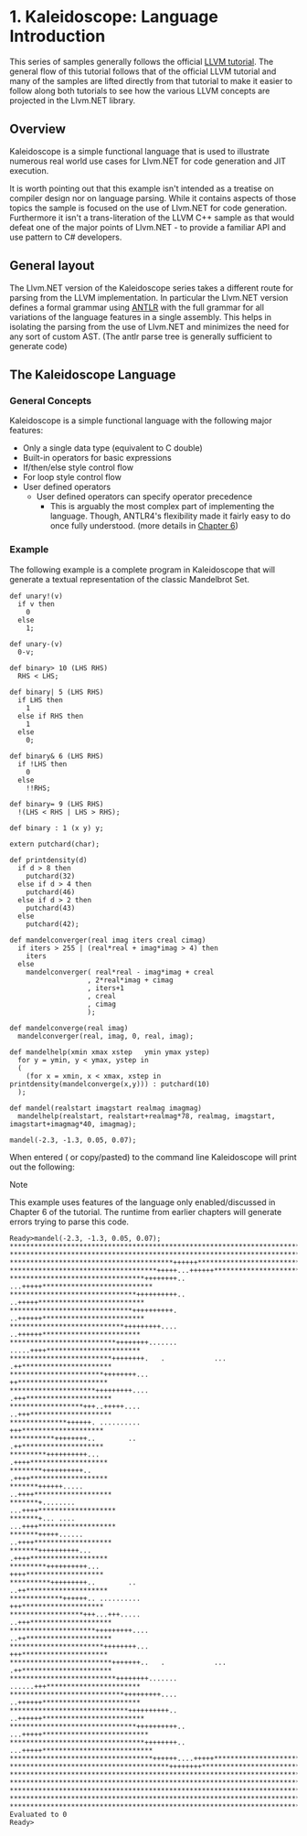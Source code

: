 # 1. Kaleidoscope: Language Introduction
This series of samples generally follows the official [LLVM tutorial](http://releases.llvm.org/5.0.0/docs/tutorial/LangImpl01.html).
The general flow of this tutorial follows that of the official LLVM tutorial and many of the samples are lifted directly from that
tutorial to make it easier to follow along both tutorials to see how the various LLVM concepts are projected in the Llvm.NET library.

## Overview
Kaleidoscope is a simple functional language that is used to illustrate numerous real world
use cases for Llvm.NET for code generation and JIT execution.

It is worth pointing out that this example isn't intended as a treatise on compiler design nor
on language parsing. While it contains aspects of those topics the sample is focused on the
use of Llvm.NET for code generation. Furthermore it isn't a trans-literation of the LLVM C++
sample as that would defeat one of the major points of Llvm.NET - to provide a familiar API and
use pattern to C# developers.

## General layout
The Llvm.NET version of the Kaleidoscope series takes a different route for parsing from the
LLVM implementation. In particular the Llvm.NET version defines a formal grammar using [ANTLR](http://antlr.org)
with the full grammar for all variations of the language features in a single assembly. This
helps in isolating the parsing from the use of Llvm.NET and minimizes the need for any sort
of custom AST. (The antlr parse tree is generally sufficient to generate code)

## The Kaleidoscope Language
### General Concepts
Kaleidoscope is a simple functional language with the following major features:

* Only a single data type (equivalent to C double)
* Built-in operators for basic expressions
* If/then/else style control flow
* For loop style control flow
* User defined operators
  - User defined operators can specify operator precedence
    - This is arguably the most complex part of implementing the language. Though, ANTLR4's
      flexibility made it fairly easy to do once fully understood. (more details in [Chapter 6](Kaleidoscope-ch6.md))

### Example
The following example is a complete program in Kaleidoscope that will generate a textual representation
of the classic Mandelbrot Set.

```Kaleidoscope
def unary!(v)
  if v then
    0
  else
    1;

def unary-(v)
  0-v;

def binary> 10 (LHS RHS)
  RHS < LHS;

def binary| 5 (LHS RHS)
  if LHS then
    1
  else if RHS then
    1
  else
    0;

def binary& 6 (LHS RHS)
  if !LHS then
    0
  else
    !!RHS;

def binary= 9 (LHS RHS)
  !(LHS < RHS | LHS > RHS);

def binary : 1 (x y) y;

extern putchard(char);

def printdensity(d)
  if d > 8 then
    putchard(32)
  else if d > 4 then
    putchard(46)
  else if d > 2 then
    putchard(43)
  else
    putchard(42);

def mandelconverger(real imag iters creal cimag)
  if iters > 255 | (real*real + imag*imag > 4) then
    iters
  else
    mandelconverger( real*real - imag*imag + creal
                   , 2*real*imag + cimag
                   , iters+1
                   , creal
                   , cimag
                   );

def mandelconverge(real imag)
  mandelconverger(real, imag, 0, real, imag);

def mandelhelp(xmin xmax xstep   ymin ymax ystep)
  for y = ymin, y < ymax, ystep in
  (
    (for x = xmin, x < xmax, xstep in printdensity(mandelconverge(x,y))) : putchard(10)
  );

def mandel(realstart imagstart realmag imagmag)
  mandelhelp(realstart, realstart+realmag*78, realmag, imagstart, imagstart+imagmag*40, imagmag);

mandel(-2.3, -1.3, 0.05, 0.07);
```

When entered ( or copy/pasted) to the command line Kaleidoscope will print out the following:
>[!NOTE]
>This example uses features of the language only enabled/discussed in Chapter 6 of the tutorial.
>The runtime from earlier chapters will generate errors trying to parse this code.

```shell
Ready>mandel(-2.3, -1.3, 0.05, 0.07);
*******************************************************************************
*******************************************************************************
****************************************++++++*********************************
************************************+++++...++++++*****************************
*********************************++++++++.. ...+++++***************************
*******************************++++++++++..   ..+++++**************************
******************************++++++++++.     ..++++++*************************
****************************+++++++++....      ..++++++************************
**************************++++++++.......      .....++++***********************
*************************++++++++.   .            ... .++**********************
***********************++++++++...                     ++**********************
*********************+++++++++....                    .+++*********************
******************+++..+++++....                      ..+++********************
**************++++++. ..........                        +++********************
***********++++++++..        ..                         .++********************
*********++++++++++...                                 .++++*******************
********++++++++++..                                   .++++*******************
*******++++++.....                                    ..++++*******************
*******+........                                     ...++++*******************
*******+... ....                                     ...++++*******************
*******+++++......                                    ..++++*******************
*******++++++++++...                                   .++++*******************
*********++++++++++...                                  ++++*******************
**********+++++++++..        ..                        ..++********************
*************++++++.. ..........                        +++********************
******************+++...+++.....                      ..+++********************
*********************+++++++++....                    ..++*********************
***********************++++++++...                     +++*********************
*************************+++++++..   .            ... .++**********************
**************************++++++++.......      ......+++***********************
****************************+++++++++....      ..++++++************************
*****************************++++++++++..     ..++++++*************************
*******************************++++++++++..  ...+++++**************************
*********************************++++++++.. ...+++++***************************
***********************************++++++....+++++*****************************
***************************************++++++++********************************
*******************************************************************************
*******************************************************************************
*******************************************************************************
*******************************************************************************
*******************************************************************************
Evaluated to 0
Ready>
```
